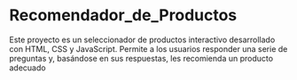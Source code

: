 # Recomendador_de_Productos
Este proyecto es un seleccionador de productos interactivo desarrollado con HTML, CSS y JavaScript. Permite a los usuarios responder una serie de preguntas y, basándose en sus respuestas, les recomienda un producto adecuado
